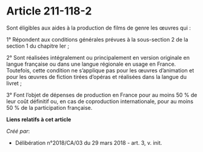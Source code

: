 # Article 211-118-2

Sont éligibles aux aides à la production de films de genre les œuvres qui :

1° Répondent aux conditions générales prévues à la sous-section 2 de la section 1 du chapitre Ier ;

2° Sont réalisées intégralement ou principalement en version originale en langue française ou dans une langue régionale en
usage en France. Toutefois, cette condition ne s’applique pas pour les œuvres d’animation et pour les œuvres de fiction
tirées d’opéras et réalisées dans la langue du livret ;

3° Font l’objet de dépenses de production en France pour au moins 50 % de leur coût définitif ou, en cas de coproduction
internationale, pour au moins 50 % de la participation française.

**Liens relatifs à cet article**

_Créé par_:

  - Délibération n°2018/CA/03 du 29 mars 2018 - art. 3, v. init.
